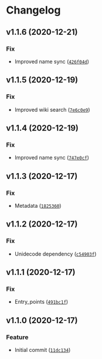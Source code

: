 # Changelog

<!--next-version-placeholder-->

## v1.1.6 (2020-12-21)
### Fix
* Improved name sync ([`426f04d`](https://github.com/portfolioplus/pysymbolscanner/commit/426f04d6d78497c73274edbe909246bdf24f363e))

## v1.1.5 (2020-12-19)
### Fix
* Improved wiki search ([`7e6c0e9`](https://github.com/portfolioplus/pysymbolscanner/commit/7e6c0e9bf0afaa515aa1518a69d74c707c3a50e4))

## v1.1.4 (2020-12-19)
### Fix
* Improved name sync ([`747e0cf`](https://github.com/portfolioplus/pysymbolscanner/commit/747e0cfe1cb61012f45c4171b9e10a76a12f8a52))

## v1.1.3 (2020-12-17)
### Fix
* Metadata ([`1825360`](https://github.com/portfolioplus/pysymbolscanner/commit/1825360ad759b318fac7a0e4e3e4233fd82fc279))

## v1.1.2 (2020-12-17)
### Fix
* Unidecode dependency ([`c54903f`](https://github.com/portfolioplus/pysymbolscanner/commit/c54903f8610b7801be0f06559bdc61f34e9bb3e6))

## v1.1.1 (2020-12-17)
### Fix
* Entry_points ([`491bc1f`](https://github.com/portfolioplus/pysymbolscanner/commit/491bc1f1f1f0cbaf4597440855fa937404a58984))

## v1.1.0 (2020-12-17)
### Feature
* Initial commit ([`11dc134`](https://github.com/portfolioplus/pysymbolscanner/commit/11dc134a8540cca68649f5165423996b046506ac))
